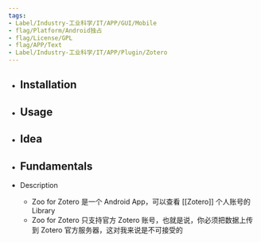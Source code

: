```yaml
---
tags:
- Label/Industry-工业科学/IT/APP/GUI/Mobile
- flag/Platform/Android独占
- flag/License/GPL
- flag/APP/Text
- Label/Industry-工业科学/IT/APP/Plugin/Zotero
---
```




- Installation
    - 

- Usage
    - 

- Idea
    - 

- Fundamentals
    - 

- Description
    - Zoo for Zotero 是一个 Android App，可以查看 [[Zotero]] 个人账号的 Library
    - Zoo for Zotero 只支持官方 Zotero 账号，也就是说，你必须把数据上传到 Zotero 官方服务器，这对我来说是不可接受的
